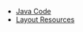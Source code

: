  - [Java Code](./app/src/main/java/com/example/pckosek/customviews_05) <br>
 - [Layout Resources](./app/src/main/res/layout)